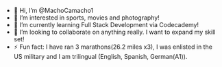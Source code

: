 - 👋 Hi, I’m @MachoCamacho1
- 👀 I’m interested in sports, movies and photography!
- 🌱 I’m currently learning Full Stack Development via Codecademy!
- 💞️ I’m looking to collaborate on anything really. I want to expand my skill set!
- ⚡ Fun fact: I have ran 3 marathons(26.2 miles x3), I was enlisted in the US military and I am trilingual (English, Spanish, German(A1)).

<!---
MachoCamacho1/MachoCamacho1 is a ✨ special ✨ repository because its `README.md` (this file) appears on your GitHub profile.
You can click the Preview link to take a look at your changes.
--->
